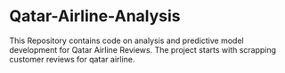 # Qatar-Airline-Analysis
This Repository contains code on analysis and predictive model development for Qatar Airline Reviews. The project starts with scrapping customer reviews for qatar airline.
